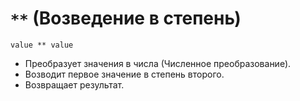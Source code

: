 # `**` (Возведение в степень)

`value ** value`

- Преобразует значения в числа (Численное преобразование).
- Возводит первое значение в степень второго.
- Возвращает результат.
